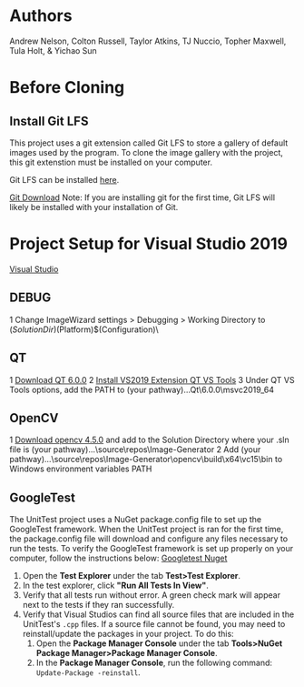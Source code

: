 # Authors
 Andrew Nelson, Colton Russell, Taylor Atkins, TJ Nuccio, Topher Maxwell, Tula Holt, & Yichao Sun

# Before Cloning

## Install Git LFS
 
This project uses a git extension called Git LFS to store a gallery of default images used by the program. To clone the image gallery with the project, this git extenstion must be installed on your computer.

Git LFS can be installed [here](https://git-lfs.github.com/).

[Git Download](https://git-scm.com/downloads)
Note: If you are installing git for the first time, Git LFS will likely be installed with your installation of Git.


# Project Setup for Visual Studio 2019
[Visual Studio](https://visualstudio.microsoft.com/downloads/)

## DEBUG

1  Change ImageWizard settings > Debugging > Working Directory to $(SolutionDir)$(Platform)\$(Configuration)\

## QT

1  [Download QT 6.0.0](https://www.qt.io/download-qt-installer)
2  [Install VS2019 Extension QT VS Tools](https://marketplace.visualstudio.com/items?itemName=TheQtCompany.QtVisualStudioTools-19123) 
3  Under QT VS Tools options, add the PATH to (your pathway)...Qt\6.0.0\msvc2019_64

## OpenCV

1  [Download opencv 4.5.0](https://opencv.org/opencv-4-5-0/) and add to the Solution Directory where your .sln file is (your pathway)...\source\repos\Image-Generator
2  Add (your pathway)...\source\repos\Image-Generator\opencv\build\x64\vc15\bin to Windows environment variables PATH

## GoogleTest

The UnitTest project uses a NuGet package.config file to set up the GoogleTest framework. When the UnitTest project is ran for the first time, the package.config file will download and configure any files necessary to run the tests. To verify the GoogleTest framework is set up properly on your computer, follow the instructions below:
[Googletest Nuget](https://www.nuget.org/packages/googletest)

1. Open the **Test Explorer** under the tab **Test>Test Explorer**.
2. In the test explorer, click **"Run All Tests In View"**.
3. Verify that all tests run without error. A green check mark will appear next to the tests if they ran successfully.
4. Verify that Visual Studios can find all source files that are included in the UnitTest's `.cpp` files. If a source file cannot be found, you may need to reinstall/update the packages in your project. To do this:
    1. Open the **Package Manager Console** under the tab **Tools>NuGet Package Manager>Package Manager Console**. 
    2. In the **Package Manager Console**, run the following command: `Update-Package -reinstall`. 
  
